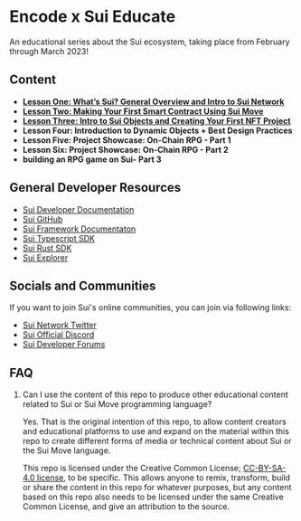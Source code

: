 # Encode x Sui Educate

An educational series about the Sui ecosystem, taking place from February through March 2023!

## Content

- [**Lesson One: What’s Sui? General Overview and Intro to Sui Network**](./lesson-1/)
- [**Lesson Two: Making Your First Smart Contract Using Sui Move**](./lesson-2/)
- [**Lesson Three: Intro to Sui Objects and Creating Your First NFT Project**](./lesson-3/)
- **Lesson Four: Introduction to Dynamic Objects + Best Design Practices**
- **Lesson Five: Project Showcase: On-Chain RPG - Part 1**
- **Lesson Six: Project Showcase: On-Chain RPG - Part 2**
- **building an RPG game on Sui- Part 3**

## General Developer Resources

- [Sui Developer Documentation](https://docs.sui.io/build)
- [Sui GitHub](https://github.com/MystenLabs/sui)
- [Sui Framework Documentaton](https://github.com/MystenLabs/sui/tree/main/crates/sui-framework/docs)
- [Sui Typescript SDK](https://github.com/MystenLabs/sui/tree/main/sdk/typescript)
- [Sui Rust SDK](https://github.com/MystenLabs/sui/tree/main/crates/sui-sdk)
- [Sui Explorer](https://explorer.sui.io/)

## Socials and Communities

If you want to join Sui's online communities, you can join via following links:

- [Sui Network Twitter](https://twitter.com/SuiNetwork)
- [Sui Official Discord](https://discord.gg/sui)
- [Sui Developer Forums](https://forums.sui.io/)

## FAQ

1. Can I use the content of this repo to produce other educational content related to Sui or Sui Move programming language?

   Yes. That is the original intention of this repo, to allow content creators and educational platforms to use and expand on the material within this repo to create different forms of media or technical content about Sui or the Sui Move language.

   This repo is licensed under the Creative Common License; [CC-BY-SA-4.0 license](./LICENSE), to be specific. This allows anyone to remix, transform, build or share the content in this repo for whatever purposes, but any content based on this repo also needs to be licensed under the same Creative Common License, and give an attribution to the source.
